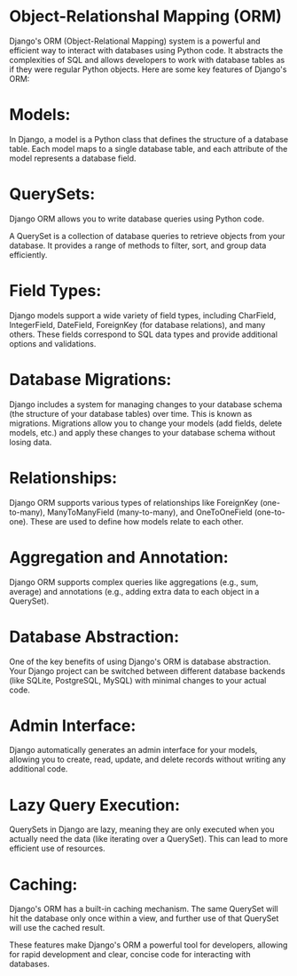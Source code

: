 # Object-Relationshal Mapping (ORM)


Django's ORM (Object-Relational Mapping) system is a powerful and efficient way to interact with databases using Python code. It abstracts the complexities of SQL and allows developers to work with database tables as if they were regular Python objects. Here are some key features of Django's ORM:

# Models: 
In Django, a model is a Python class that defines the structure of a database table. Each model maps to a single database table, and each attribute of the model represents a database field.

# QuerySets: 

Django ORM allows you to write database queries using Python code. 

A QuerySet is a collection of database queries to retrieve objects from your database. It provides a range of methods to filter, sort, and group data efficiently.

# Field Types: 

Django models support a wide variety of field types, including CharField, IntegerField, DateField, ForeignKey (for database relations), and many others. These fields correspond to SQL data types and provide additional options and validations.

# Database Migrations: 
Django includes a system for managing changes to your database schema (the structure of your database tables) over time. This is known as migrations. Migrations allow you to change your models (add fields, delete models, etc.) and apply these changes to your database schema without losing data.

# Relationships: 
Django ORM supports various types of relationships like ForeignKey (one-to-many), ManyToManyField (many-to-many), and OneToOneField (one-to-one). These are used to define how models relate to each other.

# Aggregation and Annotation:
Django ORM supports complex queries like aggregations (e.g., sum, average) and annotations (e.g., adding extra data to each object in a QuerySet).

# Database Abstraction: 
One of the key benefits of using Django's ORM is database abstraction. Your Django project can be switched between different database backends (like SQLite, PostgreSQL, MySQL) with minimal changes to your actual code.

# Admin Interface:

Django automatically generates an admin interface for your models, allowing you to create, read, update, and delete records without writing any additional code.

# Lazy Query Execution: 
QuerySets in Django are lazy, meaning they are only executed when you actually need the data (like iterating over a QuerySet). This can lead to more efficient use of resources.

# Caching: 

Django's ORM has a built-in caching mechanism. The same QuerySet will hit the database only once within a view, and further use of that QuerySet will use the cached result.

These features make Django's ORM a powerful tool for developers, allowing for rapid development and clear, concise code for interacting with databases.